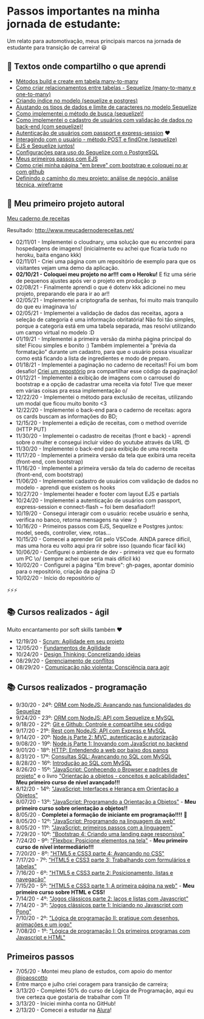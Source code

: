 # Passos importantes na minha jornada de estudante:

Um relato para automotivação, meus principais marcos na jornada de estudante para transição de carreira! :smiley: 

## :pencil: Textos onde compartilho o que aprendi

- [Métodos build e create em tabela many-to-many](https://github.com/malufell/meu-caderno-de-receitas/wiki/d.-Create-em-tabela-many-to-many,-com-upload-de-imagem-e-inclus%C3%A3o-de-v%C3%ADdeo-do-youtube)
- [Como criar relacionamentos entre tabelas - Sequelize (many-to-many e one-to-many)](https://github.com/malufell/meu-caderno-de-receitas/wiki/c.-Tabelas-com-relacionamentos-many-to-many-e-one-to-many)
- [Criando índice no modelo (sequelize e postgres)](https://github.com/malufell/meu-caderno-de-receitas/wiki/b.-Criando-%C3%ADndice-no-modelo-(sequelize-e-postgres))
- [Ajustando os tipos de dados e limite de caracteres no modelo Sequelize](https://github.com/malufell/meu-caderno-de-receitas/wiki/a.-Atualizando-um-modelo-Sequelize)
- [Como implementei o método de busca (sequelize)!](https://github.com/malufell/meu-caderno-de-receitas/wiki/9.-Implementando-o-m%C3%A9todo-de-busca) 
- [Como implementei o cadastro de usuários com validação de dados no back-end (com sequelize)!](https://github.com/malufell/meu-caderno-de-receitas/wiki/8.-Cadastro-de-usu%C3%A1rios-com-valida%C3%A7%C3%A3o-de-dados-no-back-end)
- [Autenticação de usuários com passport e express-session](https://github.com/malufell/autenticacao-com-passport-express-session) :heart: 
- [Interagindo com o usuário - método POST e findOne (sequelize)](https://github.com/malufell/meu-caderno-de-receitas/wiki/6.-Interagindo-com-o-usu%C3%A1rio,-POST-e-findOne)
- [EJS e Sequelize juntos!](https://github.com/malufell/meu-caderno-de-receitas/wiki/5.-EJS-e-Sequelize-juntos)
- [Configurações para uso do Sequelize com o PostgreSQL](https://github.com/malufell/meu-caderno-de-receitas/wiki/4.-Sequelize-com-PostgreSQL)
- [Meus primeiros passos com EJS](https://github.com/malufell/meu-caderno-de-receitas/wiki/3.-Primeiros-passos-com-EJS)
- [Como criei minha página "em breve" com bootstrap e coloquei no ar com github](https://github.com/malufell/meu-caderno-de-receitas/wiki/2.-Cria%C3%A7%C3%A3o-da-p%C3%A1gina-tempor%C3%A1ria-%22em-breve%22)
- [Definindo o caminho do meu projeto: análise de negócio, análise técnica, wireframe](https://github.com/malufell/meu-caderno-de-receitas/wiki/1.-Definindo-o-caminho)

## :muscle: Meu primeiro projeto autoral

[Meu caderno de receitas](https://github.com/malufell/meu-caderno-de-receitas)

Resultado: http://www.meucadernodereceitas.net/


- 02/11/01 - Implementei o cloudnary, uma solução que eu encontrei para hospedagens de imagens! (inicialmente eu achei que ficaria tudo no heroku, baita engano kkk)
- 02/11/01 - Criei uma página com um repositório de exemplo para que os visitantes vejam uma demo da aplicação.
- **02/10/21 - Coloquei meu projeto no ar!!! com o Heroku!** E fiz uma série de pequenos ajustes após ver o projeto em produção :p 
- 02/08/21 - Finalmente aprendi o que é dotenv kkk adicionei no meu projeto, preparando ele para ir ao ar!!
- 02/05/21 - Implementei a criptografia de senhas, foi muito mais tranquilo do que eu imaginava \o/
- 02/05/21 - Implementei a validação de dados das receitas, agora a seleção de categoria é uma informação obritatória! Não foi tão simples, porque a categoria está em uma tabela separada, mas resolvi utilizando um campo virtual no modelo :D 
- 01/19/21 - Implementei a primeira versão da minha página principal do site! Ficou simples e bonito :) Também implementei a "prévia da formatação" durante um cadastro, para que o usuário possa visualizar como está ficando a lista de ingredientes e modo de preparo.
- 01/18/21 - Implementei a paginação no caderno de receitas!! Foi um bom desafio! [Criei um repostório](https://github.com/malufell/paginacao) pra compartilhar esse código da paginação!
- 01/12/21 - Implementei a exibição de imagens com o carrousel do bootstrap e a opção de cadastrar uma receita via foto! Tive que mexer em várias coisas pra essa implementação o/
- 12/22/20 - Implementei o método para exclusão de receitas, utilizando um modal que ficou muito bonito <3
- 12/22/20 - Implementei o back-end para o caderno de receitas: agora os cards buscam as informações do BD;
- 12/15/20 - Implementei a edição de receitas, com o method override (HTTP PUT)
- 11/30/20 - Implementei o cadastro de receitas (front e back) - aprendi sobre o multer e consegui incluir vídeo do youtube através da URL :heart_eyes:
- 11/30/20 - Implementei o back-end para exibição de uma receita
- 11/17/20 - Implementei a primeira versão da tela que exibirá uma receita (front-end, com bootstrap)
- 11/16/20 - Implementei a primeira versão da tela do caderno de receitas (front-end, com bootstrap)
- 11/06/20 - Implementei cadastro de usuários com validação de dados no modelo - aprendi que existem os hooks 
- 10/27/20 - Implementei header e footer com layout EJS e partials
- 10/24/20 - Implementei a autenticação de usuários com passport, express-session e connect-flash ~ foi bem desafiador!!
- 10/19/20 - Consegui interagir com o usuário: recebe usuário e senha, verifica no banco, retorna mensagens na view :)
- 10/16/20 - Primeiros passos com EJS, Sequelize e Postgres juntos: model, seeds, controller, view, rotas... 
- 10/15/20 - Comecei a aprender Git pelo VSCode. AINDA parece difícil, mas uma hora eu volto aqui pra rir sobre isso (quando ficar fácil kk)
- 10/06/20 - Configurei o ambiente de dev - primeira vez que eu formato um PC \o/ (sempre achei que seria mais difícil kk)
- 10/02/20 - Configurei a página "Em breve": gh-pages, apontar domínio para o repositório, criação da página :D
- 10/02/20 - Início do repositório o/

:zap::zap::zap:

## :books: Cursos realizados - ágil

Muito encantamento por soft skills também :heart:

- 12/19/20 - [Scrum: Agilidade em seu projeto](https://cursos.alura.com.br/user/malufell/course/agile-scrum/formalCertificate)
- 12/05/20 - [Fundamentos de Agilidade](https://cursos.alura.com.br/user/malufell/course/fundamentos-agilidade/formalCertificate)
- 10/24/20 - [Design Thinking: Concretizando ideias](https://cursos.alura.com.br/user/malufell/course/design-thinking-concretizando-ideias/formalCertificate)
- 08/29/20 - [Gerenciamento de conflitos](https://cursos.alura.com.br/user/malufell/course/gestao-de-conflitos/formalCertificate)
- 08/29/20 - [Comunicação não violenta: Consciência para agir](https://cursos.alura.com.br/user/malufell/course/comunicacao-nao-violenta/formalCertificate)

## :books: Cursos realizados - programação

- 9/30/20 - 24º: [ORM com NodeJS: Avançando nas funcionalidades do Sequelize](https://cursos.alura.com.br/user/malufell/course/orm-nodejs-avancando-sequelize/formalCertificate)
- 9/24/20 - 23º: [ORM com NodeJS: API com Sequelize e MySQL](https://cursos.alura.com.br/user/malufell/course/orm-nodejs-api-sequelize-mysql/formalCertificate)
- 9/18/20 - 22º: [Git e Github: Controle e compartilhe seu código](https://cursos.alura.com.br/user/malufell/course/git-github-controle-de-versao/formalCertificate)
- 9/17/20 - 21º: [Rest com NodeJS: API com Express e MySQL](https://cursos.alura.com.br/user/malufell/course/node-rest-api/formalCertificate) 
- 9/14/20 - 20º: [Node.js Parte 2: MVC, autenticação e autorização](https://cursos.alura.com.br/user/malufell/course/node-mvc-autenticacao-autorizacao/formalCertificate)
- 9/08/20 - 19º: [Node.js Parte 1: Inovando com JavaScript no backend](https://cursos.alura.com.br/user/malufell/course/nodejs-fundamentos/formalCertificate) 
- 9/01/20 - 18º: [HTTP: Entendendo a web por baixo dos panos](https://cursos.alura.com.br/user/malufell/course/http-fundamentos/formalCertificate) 
- 8/31/20 - 17º: [Consultas SQL: Avançando no SQL com MySQL](https://cursos.alura.com.br/user/malufell/course/mysql-consultas-sql/formalCertificate)
- 8/28/20 - 16º: [Introdução ao SQL com MySQL](https://cursos.alura.com.br/user/malufell/course/mysql-manipule-dados-com-sql/formalCertificate) 
- 8/26/20 - 15º: ["JavaScript: Conhecendo o Browser e padrões de projeto"](https://cursos.alura.com.br/user/malufell/course/javascript-es6-orientacao-a-objetos-parte-1/formalCertificate) e o livro ["Orientação a objetos - conceitos e aplicabilidades"](https://www.casadocodigo.com.br/products/livro-oo-conceitos) **Meu primeiro curso de nível avançado!!!**
- 8/12/20 - 14º: ["JavaScript: Interfaces e Herança em Orientação a Objetos"](https://cursos.alura.com.br/user/malufell/course/javascript-polimorfismo/formalCertificate) 
- 8/07/20 - 13º: ["JavaScript: Programando a Orientação a Objetos"](https://cursos.alura.com.br/user/malufell/course/javascritpt-orientacao-objetos/formalCertificate) - **Meu primeiro curso sobre orientação a objetos!!** 
- 8/05/20 - **Completei a formação de iniciante em programação!!!!** :clap:
- 8/05/20 - 12º: ["JavaScript: Programando na linguagem da web"](https://cursos.alura.com.br/user/malufell/course/javascript-programando-na-linguagem-web/formalCertificate)
- 8/05/20 - 11º: ["JavaScript: primeiros passos com a linguagem"](https://cursos.alura.com.br/user/malufell/course/javascript-introducao/formalCertificate) 
- 7/29/20 - 10º: ["Bootstrap 4: Criando uma landing page responsiva"](https://cursos.alura.com.br/user/malufell/course/bootstrap-landing-page/formalCertificate) 
- 7/24/20 - 9º: ["Flexbox: Posicione elementos na tela"](https://cursos.alura.com.br/user/malufell/course/posicione-elementos-com-flexbox/formalCertificate) - **Meu primeiro curso de nível intermediário!!!** 
- 7/20/20 - 8º: ["HTML5 e CSS3 parte 4: Avançando no CSS"](https://cursos.alura.com.br/user/malufell/course/html5-css3-avancando-css/formalCertificate) 
- 7/17/20 - 7º: ["HTML5 e CSS3 parte 3: Trabalhando com formulários e tabelas"](https://cursos.alura.com.br/user/malufell/course/html5-css3-formularios-tabelas/formalCertificate) 
- 7/16/20 - 6º: ["HTML5 e CSS3 parte 2: Posicionamento, listas e navegação"](https://cursos.alura.com.br/user/malufell/course/html5-css3-posicionamento-listas-navegacao/formalCertificate) 
- 7/15/20 - 5º: ["HTML5 e CSS3 parte 1: A primeira página na web"](https://cursos.alura.com.br/user/malufell/course/html5-css3-primeiros-passos/formalCertificate) - **Meu primeiro curso sobre HTML e CSS!** 
- 7/14/20 - 4º: ["Jogos clássicos parte 2: laços e listas com Javascript"](https://cursos.alura.com.br/user/malufell/course/javascript-listas-lacos/formalCertificate) 
- 7/14/20 - 3º: ["Jogos clássicos parte 1: Iniciando no Javascript com Pong"](https://cursos.alura.com.br/user/malufell/course/pong-javascript/formalCertificate) 
- 7/10/20 - 2º: ["Lógica de programação II: pratique com desenhos, animações e um jogo"](https://cursos.alura.com.br/user/malufell/course/logica-programacao-pratica-com-desenho-animacoes-em-jogo/formalCertificate) 
- 7/08/20 - 1º: ["Lógica de programação I: Os primeiros programas com Javascript e HTML"](https://cursos.alura.com.br/user/malufell/course/logica-programacao-javascript-html/formalCertificate) 

## Primeiros passos
- 7/05/20 - Montei meu plano de estudos, com apoio do mentor [@joaoscotto](https://github.com/joaoscotto)
- Entre março e julho criei coragem para transição de carreira;
- 3/13/20 - Completei 50% do curso de Lógica de Programação, aqui eu tive certeza que gostaria de trabalhar com TI! 
- 3/13/20 - Iniciei minha conta no GitHub!
- 2/13/20 - Comecei a estudar na [Alura](https://cursos.alura.com.br/user/malufell)!
